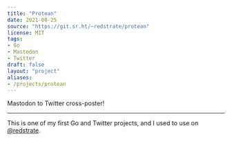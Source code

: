 ```yaml
---
title: "Protean"
date: 2021-08-25
source: "https://git.sr.ht/~redstrate/protean"
license: MIT
tags:
- Go
- Mastodon
- Twitter
draft: false
layout: "project"
aliases:
- /projects/protean
---
```


Mastodon to Twitter cross-poster!

<!--more-->
---

This is one of my first Go and Twitter projects, and I used to use on [@redstrate](https://www.twitter.com/redstrate).
